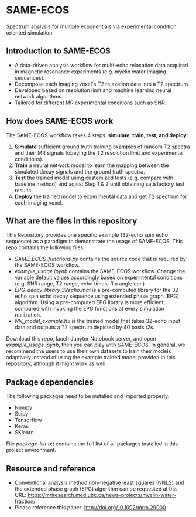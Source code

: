 # SAME-ECOS
Spectrum analysis for multiple exponentials via experimental condition oriented simulation

## Introduction to SAME-ECOS
- A data-driven analysis workflow for multi-echo relaxation data acquired in magnetic resonance experiments (e.g. myelin water imaging sequences).
- Decompose each imaging voxel's T2 relaxation data into a T2 spectrum.
- Developed based on resolution limit and machine learning neural network algorithms.
- Tailored for different MR experimental conditions such as SNR.

## How does SAME-ECOS work
The SAME-ECOS workflow takes 4 steps: **simulate, train, test, and deploy.**
1. **Simulate** sufficient ground truth training examples of random T2 spectra and their MR signals (obeying the T2 resolution limit and experimental conditions).
2. **Train** a neural network model to learn the mapping between the simulated decay signals and the ground truth spectra.
3. **Test** the trained model using customized tests (e.g. compare with baseline method) and adjust Step 1 & 2 until obtaining satisfactory test results. 
4. **Deploy** the trained model to experimental data and get T2 spectrum for each imaging voxel.

## What are the files in this repository
This Repository provides one specific example (32-echo spin echo sequence) as a paradigm to demonstrate the usage of SAME-ECOS. This repo contains the following files:
- *SAME_ECOS_functions.py* contains the source code that is required by the SAME-ECOS workflow. 
- *example_usage.ipynb* contains the SAME-ECOS workflow. Change the variable default values accordingly based on experimental conditions (e.g. SNR range, T2 range, echo times, flip angle etc.)
- *EPG_decay_library_32echo.mat* is a pre-computed library for the 32-echo spin echo decay sequence using extended phase graph (EPG) algorithm. Using a pre-computed EPG library is more efficient, compared with invoking the EPG functions at every simulation realization.
- *NN_model_example.h5* is the trained model that takes 32-echo input data and outputs a T2 spectrum depicted by 40 basis t2s.

Download this repo, lauch Jupyter Notebook server, and open *example_usage.ipynb*, then you can play with SAME-ECOS. In general, we recommend the users to use their own datasets to train their models adaptively instead of using the example trained model provided in this repository, although it might work as well.

## Package dependencies
The following packages need to be installed and imported properly:
- Numpy
- Scipy
- Tensorflow
- Keras
- SKlearn

File *package-list.txt* contains the full list of all packages installed in this project environment.

## Resource and reference
- Conventional analysis method non-negative least squares (NNLS) and the extended phase graph (EPG) algorithm can be requested at this URL: https://mriresearch.med.ubc.ca/news-projects/myelin-water-fraction/
- Please reference this paper: http://doi.org/10.1002/mrm.29000
